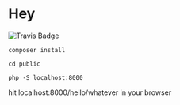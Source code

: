 # Hey

![Travis Badge](https://travis-ci.org/wmichelin/framework.svg?branch=master)

`composer install`

`cd public`

`php -S localhost:8000`

hit localhost:8000/hello/whatever in your browser
